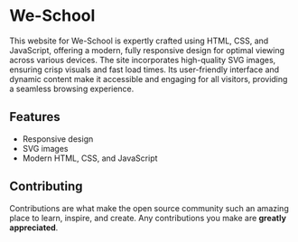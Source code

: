 # We-School

This website for We-School is expertly crafted using HTML, CSS, and JavaScript, offering a modern, fully responsive design for optimal viewing across various devices. The site incorporates high-quality SVG images, ensuring crisp visuals and fast load times. Its user-friendly interface and dynamic content make it accessible and engaging for all visitors, providing a seamless browsing experience.

## Features

- Responsive design
- SVG images
- Modern HTML, CSS, and JavaScript

## Contributing

Contributions are what make the open source community such an amazing place to learn, inspire, and create. Any contributions you make are **greatly appreciated**.


